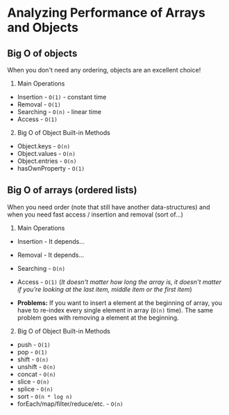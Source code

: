 # Analyzing Performance of Arrays and Objects

## Big O of objects
When you don't need any ordering, objects are an excellent choice!

1. Main Operations
- Insertion - `O(1)` - constant time
- Removal - `O(1)`
- Searching - `O(n)` - linear time
- Access - `O(1)`
2. Big O of Object Built-in Methods
- Object.keys - `O(n)`
- Object.values - `O(n)`
- Object.entries - `O(n)`
- hasOwnProperty - `O(1)`

## Big O of arrays (ordered lists)
When you need order (note that still have another data-structures) and when you need fast access / insertion and removal (sort of...)

1. Main Operations
- Insertion - It depends...
- Removal - It depends...
- Searching - `O(n)`
- Access - `O(1)` (*It doesn't matter how long the array is, it doesn't matter if you're looking at the last item, middle item or the first item*)
 
- **Problems:** If you want to insert a element at the beginning of array, you have to re-index every single element in array (`O(n)` time). The same problem goes with removing a element at the beginning.
2. Big O of Object Built-in Methods
- push - `O(1)`
- pop - `O(1)`
- shift - `O(n)`
- unshift - `O(n)`
- concat - `O(n)`
- slice - `O(n)`
- splice - `O(n)`
- sort - `O(n * log n)`
- forEach/map/filter/reduce/etc. - `O(n)`


